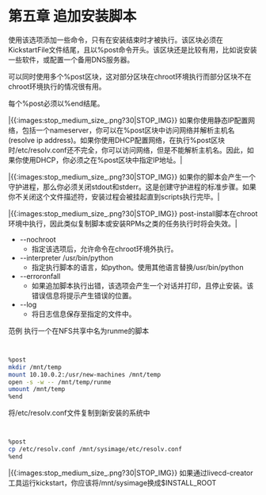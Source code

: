 # 第五章 追加安装脚本 


使用该选项添加一些命令，只有在安装结束时才被执行。该区块必须在KickstartFile文件结尾，且以%post命令开头。该区块还是比较有用，比如说安装一些软件，或配置一个备用DNS服务器。

可以同时使用多个%post区块，这对部分区块在chroot环境执行而部分区块不在chroot环境执行的情况很有用。

每个%post必须以%end结尾。

|{{:images:stop_medium_size_.png?30|STOP_IMG}} 如果你使用静态IP配置网络，包括一个nameserver，你可以在%post区块中访问网络并解析主机名(resolve ip address)。如果你使用DHCP配置网络，在执行%post区块时/etc/resolv.conf还不完全，你可以访问网络，但是不能解析主机名。因此，如果你使用DHCP，你必须之在%post区块中指定IP地址。|

|{{:images:stop_medium_size_.png?30|STOP_IMG}} 如果你的脚本会产生一个守护进程，那么你必须关闭stdout和stderr。这是创建守护进程的标准步骤。如果你不关闭这个文件描述符，安装过程会被挂起直到scripts执行完毕。|

|{{:images:stop_medium_size_.png?30|STOP_IMG}} post-install脚本在chroot环境中执行，因此类似复制脚本或安装RPMs之类的任务执行时将会失效。|

  + --nochroot
    + 指定该选项后，允许命令在chroot环境外执行。
  + --interpreter /usr/bin/python
    + 指定执行脚本的语言，如python。使用其他语言替换/usr/bin/python
  + --erroronfall
    + 如果追加脚本执行出错，该选项会产生一个对话并打印，且停止安装。该错误信息将提示产生错误的位置。
  + --log
    + 将日志信息保存至指定的文件中。

范例
执行一个在NFS共享中名为runme的脚本


```bash


%post
mkdir /mnt/temp
mount 10.10.0.2:/usr/new-machines /mnt/temp
open -s -w -- /mnt/temp/runme
umount /mnt/temp
%end


```



将/etc/resolv.conf文件复制到新安装的系统中


```bash


%post
cp /etc/resolv.conf /mnt/sysimage/etc/resolv.conf
%end


```



|{{:images:stop_medium_size_.png?30|STOP_IMG}} 如果通过livecd-creator工具运行kickstart，你应该将/mnt/sysimage换成$INSTALL_ROOT

